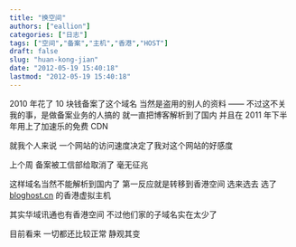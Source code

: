 ```yaml
---
title: "换空间"
authors: ["eallion"]
categories: ["日志"]
tags: ["空间","备案","主机","香港","HOST"]
draft: false
slug: "huan-kong-jian"
date: "2012-05-19 15:40:18"
lastmod: "2012-05-19 15:40:18"
---
```


2010 年花了 10 块钱备案了这个域名
当然是盗用的别人的资料
—— 不过这不关我的事，是做备案业务的人搞的
就一直把博客解析到了国内
并且在 2011 年下半年用上了加速乐的免费 CDN

就我个人来说
一个网站的访问速度决定了我对这个网站的好感度

上个周
备案被工信部给取消了
毫无征兆

这样域名当然不能解析到国内了
第一反应就是转移到香港空间
选来选去
选了 [bloghost.cn](http://bloghost.cn) 的香港虚拟主机

其实华域讯通也有香港空间
不过他们家的子域名实在太少了

目前看来
一切都还比较正常
静观其变
